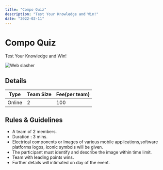 ```yaml
---
title: "Compo Quiz"
description: "Test Your Knowledge and Win!"
date: "2022-02-11"
---
```


# Compo Quiz

Test Your Knowledge and Win!

<img src="/posters/13.png" alt="Web slasher" class="w-full lg:w-96 mx-auto object-cover" />

## Details


| Type   | Team Size      | Fee(per team)  |
| ------ | -------------- | -------------- | 
| Online |     2          | 100            |

## Rules & Guidelines

-   A team of 2 members.
-   Duration : 3 mins.
-   Electrical components or Images of various mobile applications,software platforms logos, iconic symbols will be given.
-   The participant must identify and describe the image within time limit.
-   Team with leading points wins.
-   Further details will intimated on day of the event.
